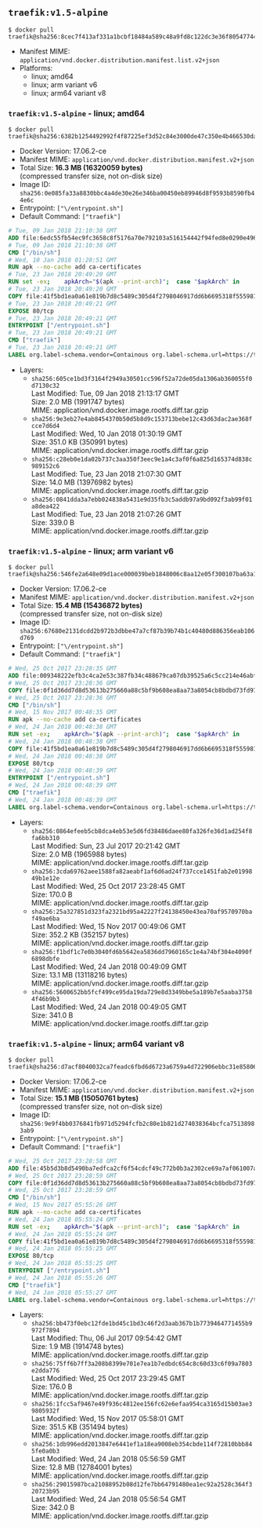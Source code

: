 ## `traefik:v1.5-alpine`

```console
$ docker pull traefik@sha256:8cec7f413af331a1bcbf18484a589c48a9fd8c122dc3e36f805477444d2e2c5a
```

-	Manifest MIME: `application/vnd.docker.distribution.manifest.list.v2+json`
-	Platforms:
	-	linux; amd64
	-	linux; arm variant v6
	-	linux; arm64 variant v8

### `traefik:v1.5-alpine` - linux; amd64

```console
$ docker pull traefik@sha256:6382b1254492992f4f87225ef3d52c84e3000de47c350e4b466530dac23e61b7
```

-	Docker Version: 17.06.2-ce
-	Manifest MIME: `application/vnd.docker.distribution.manifest.v2+json`
-	Total Size: **16.3 MB (16320059 bytes)**  
	(compressed transfer size, not on-disk size)
-	Image ID: `sha256:0e085fa33a8830bbc4a4de30e26e346ba00450eb89946d8f9593b8590fb44e6c`
-	Entrypoint: `["\/entrypoint.sh"]`
-	Default Command: `["traefik"]`

```dockerfile
# Tue, 09 Jan 2018 21:10:38 GMT
ADD file:6edc55fb54ec9fc3658c8f5176a70e792103a516154442f94fed8e0290e4960e in / 
# Tue, 09 Jan 2018 21:10:38 GMT
CMD ["/bin/sh"]
# Wed, 10 Jan 2018 01:28:51 GMT
RUN apk --no-cache add ca-certificates
# Tue, 23 Jan 2018 20:49:20 GMT
RUN set -ex; 	apkArch="$(apk --print-arch)"; 	case "$apkArch" in 		armhf) arch='arm' ;; 		aarch64) arch='arm64' ;; 		x86_64) arch='amd64' ;; 		*) echo >&2 "error: unsupported architecture: $apkArch"; exit 1 ;; 	esac; 	apk add --no-cache --virtual .fetch-deps libressl; 	wget -O /usr/local/bin/traefik "https://github.com/containous/traefik/releases/download/v1.5.0/traefik_linux-$arch"; 	apk del .fetch-deps; 	chmod +x /usr/local/bin/traefik
# Tue, 23 Jan 2018 20:49:20 GMT
COPY file:41f5bd1ea0a61e819b7d8c5489c305d4f2798046917dd6b6695318f555981727 in / 
# Tue, 23 Jan 2018 20:49:21 GMT
EXPOSE 80/tcp
# Tue, 23 Jan 2018 20:49:21 GMT
ENTRYPOINT ["/entrypoint.sh"]
# Tue, 23 Jan 2018 20:49:21 GMT
CMD ["traefik"]
# Tue, 23 Jan 2018 20:49:21 GMT
LABEL org.label-schema.vendor=Containous org.label-schema.url=https://traefik.io org.label-schema.name=Traefik org.label-schema.description=A modern reverse-proxy org.label-schema.version=v1.5.0 org.label-schema.docker.schema-version=1.0
```

-	Layers:
	-	`sha256:605ce1bd3f3164f2949a30501cc596f52a72de05da1306ab360055f0d7130c32`  
		Last Modified: Tue, 09 Jan 2018 21:13:17 GMT  
		Size: 2.0 MB (1991747 bytes)  
		MIME: application/vnd.docker.image.rootfs.diff.tar.gzip
	-	`sha256:9e3eb27e4ab8454370b50d5b8d9c153713bebe12c43d63dac2ae368fcce7d6d4`  
		Last Modified: Wed, 10 Jan 2018 01:30:19 GMT  
		Size: 351.0 KB (350991 bytes)  
		MIME: application/vnd.docker.image.rootfs.diff.tar.gzip
	-	`sha256:c28eb0e1da02b737c3aa350f3eec9e1a4c3af0f6a825d165374d838c989152c6`  
		Last Modified: Tue, 23 Jan 2018 21:07:30 GMT  
		Size: 14.0 MB (13976982 bytes)  
		MIME: application/vnd.docker.image.rootfs.diff.tar.gzip
	-	`sha256:0841dda3a7ebb024838a5431e9d35fb3c5addb97a9bd092f3ab99f01a8dea422`  
		Last Modified: Tue, 23 Jan 2018 21:07:26 GMT  
		Size: 339.0 B  
		MIME: application/vnd.docker.image.rootfs.diff.tar.gzip

### `traefik:v1.5-alpine` - linux; arm variant v6

```console
$ docker pull traefik@sha256:546fe2a648e09d1ace000039beb1848006c8aa12e05f300107ba63a13bb063e7
```

-	Docker Version: 17.06.2-ce
-	Manifest MIME: `application/vnd.docker.distribution.manifest.v2+json`
-	Total Size: **15.4 MB (15436872 bytes)**  
	(compressed transfer size, not on-disk size)
-	Image ID: `sha256:67680e2131dcdd2b972b3dbbe47a7cf87b39b74b1c40480d886356eab106d769`
-	Entrypoint: `["\/entrypoint.sh"]`
-	Default Command: `["traefik"]`

```dockerfile
# Wed, 25 Oct 2017 23:28:35 GMT
ADD file:009348222efb3c4ca2e53c387fb34c488679ca07db39525a6c5cc214e46abffd in / 
# Wed, 25 Oct 2017 23:28:36 GMT
COPY file:0f1d36dd7d8d53613b275660a88c5bf9b608ea8aa73a8054cb8bdbd73fd971ac in /etc/localtime 
# Wed, 25 Oct 2017 23:28:36 GMT
CMD ["/bin/sh"]
# Wed, 15 Nov 2017 00:48:35 GMT
RUN apk --no-cache add ca-certificates
# Wed, 24 Jan 2018 00:48:38 GMT
RUN set -ex; 	apkArch="$(apk --print-arch)"; 	case "$apkArch" in 		armhf) arch='arm' ;; 		aarch64) arch='arm64' ;; 		x86_64) arch='amd64' ;; 		*) echo >&2 "error: unsupported architecture: $apkArch"; exit 1 ;; 	esac; 	apk add --no-cache --virtual .fetch-deps libressl; 	wget -O /usr/local/bin/traefik "https://github.com/containous/traefik/releases/download/v1.5.0/traefik_linux-$arch"; 	apk del .fetch-deps; 	chmod +x /usr/local/bin/traefik
# Wed, 24 Jan 2018 00:48:38 GMT
COPY file:41f5bd1ea0a61e819b7d8c5489c305d4f2798046917dd6b6695318f555981727 in / 
# Wed, 24 Jan 2018 00:48:38 GMT
EXPOSE 80/tcp
# Wed, 24 Jan 2018 00:48:39 GMT
ENTRYPOINT ["/entrypoint.sh"]
# Wed, 24 Jan 2018 00:48:39 GMT
CMD ["traefik"]
# Wed, 24 Jan 2018 00:48:39 GMT
LABEL org.label-schema.vendor=Containous org.label-schema.url=https://traefik.io org.label-schema.name=Traefik org.label-schema.description=A modern reverse-proxy org.label-schema.version=v1.5.0 org.label-schema.docker.schema-version=1.0
```

-	Layers:
	-	`sha256:0864efeeb5cb8dca4eb53e5d6fd38486daee80fa326fe36d1ad254f8fa6bb310`  
		Last Modified: Sun, 23 Jul 2017 20:21:42 GMT  
		Size: 2.0 MB (1965988 bytes)  
		MIME: application/vnd.docker.image.rootfs.diff.tar.gzip
	-	`sha256:3cda69762aee1588fa82aeabf1af6d6ad24f737cce1451fab2e0199849b1e12e`  
		Last Modified: Wed, 25 Oct 2017 23:28:45 GMT  
		Size: 170.0 B  
		MIME: application/vnd.docker.image.rootfs.diff.tar.gzip
	-	`sha256:25a327851d323fa2321bd95a42227f24138450e43ea70af9570970baf49ae6ba`  
		Last Modified: Wed, 15 Nov 2017 00:49:06 GMT  
		Size: 352.2 KB (352157 bytes)  
		MIME: application/vnd.docker.image.rootfs.diff.tar.gzip
	-	`sha256:f1bdf1c7e0b3040fd6b5642ea5836dd7960165c1e4a74bf304e4090f6898dbfe`  
		Last Modified: Wed, 24 Jan 2018 00:49:09 GMT  
		Size: 13.1 MB (13118216 bytes)  
		MIME: application/vnd.docker.image.rootfs.diff.tar.gzip
	-	`sha256:5600652bb5fcf499ce95da19da729e8d3349bbe5a189b7e5aaba37584f46b9b3`  
		Last Modified: Wed, 24 Jan 2018 00:49:05 GMT  
		Size: 341.0 B  
		MIME: application/vnd.docker.image.rootfs.diff.tar.gzip

### `traefik:v1.5-alpine` - linux; arm64 variant v8

```console
$ docker pull traefik@sha256:d7acf8040032ca7feadc6fbd6d6723a6759a4d722906ebbc31e85806586376ad
```

-	Docker Version: 17.06.2-ce
-	Manifest MIME: `application/vnd.docker.distribution.manifest.v2+json`
-	Total Size: **15.1 MB (15050761 bytes)**  
	(compressed transfer size, not on-disk size)
-	Image ID: `sha256:9e9f4bb0376841fb971d5294fcfb2c80e1b821d274038364bcfca75138983ab9`
-	Entrypoint: `["\/entrypoint.sh"]`
-	Default Command: `["traefik"]`

```dockerfile
# Wed, 25 Oct 2017 23:28:58 GMT
ADD file:45b5d3b8d5490ba7edfca2cf6f54cdcf49c772b0b3a2302ce69a7af061007aa4 in / 
# Wed, 25 Oct 2017 23:28:59 GMT
COPY file:0f1d36dd7d8d53613b275660a88c5bf9b608ea8aa73a8054cb8bdbd73fd971ac in /etc/localtime 
# Wed, 25 Oct 2017 23:28:59 GMT
CMD ["/bin/sh"]
# Wed, 15 Nov 2017 05:55:26 GMT
RUN apk --no-cache add ca-certificates
# Wed, 24 Jan 2018 05:55:24 GMT
RUN set -ex; 	apkArch="$(apk --print-arch)"; 	case "$apkArch" in 		armhf) arch='arm' ;; 		aarch64) arch='arm64' ;; 		x86_64) arch='amd64' ;; 		*) echo >&2 "error: unsupported architecture: $apkArch"; exit 1 ;; 	esac; 	apk add --no-cache --virtual .fetch-deps libressl; 	wget -O /usr/local/bin/traefik "https://github.com/containous/traefik/releases/download/v1.5.0/traefik_linux-$arch"; 	apk del .fetch-deps; 	chmod +x /usr/local/bin/traefik
# Wed, 24 Jan 2018 05:55:24 GMT
COPY file:41f5bd1ea0a61e819b7d8c5489c305d4f2798046917dd6b6695318f555981727 in / 
# Wed, 24 Jan 2018 05:55:25 GMT
EXPOSE 80/tcp
# Wed, 24 Jan 2018 05:55:25 GMT
ENTRYPOINT ["/entrypoint.sh"]
# Wed, 24 Jan 2018 05:55:26 GMT
CMD ["traefik"]
# Wed, 24 Jan 2018 05:55:27 GMT
LABEL org.label-schema.vendor=Containous org.label-schema.url=https://traefik.io org.label-schema.name=Traefik org.label-schema.description=A modern reverse-proxy org.label-schema.version=v1.5.0 org.label-schema.docker.schema-version=1.0
```

-	Layers:
	-	`sha256:bb473f0ebc12fde1bd45c1bd3c46f2d3aab367b1b7739464771455b9972f7894`  
		Last Modified: Thu, 06 Jul 2017 09:54:42 GMT  
		Size: 1.9 MB (1914748 bytes)  
		MIME: application/vnd.docker.image.rootfs.diff.tar.gzip
	-	`sha256:75ff6b7ff3a208b8399e701e7ea1b7edbdc654c8c60d33c6f09a7803e2dda776`  
		Last Modified: Wed, 25 Oct 2017 23:29:45 GMT  
		Size: 176.0 B  
		MIME: application/vnd.docker.image.rootfs.diff.tar.gzip
	-	`sha256:1fcc5af9467e49f936c4812ee156fc62e6efaa954ca3165d15b03ae39805932f`  
		Last Modified: Wed, 15 Nov 2017 05:58:01 GMT  
		Size: 351.5 KB (351494 bytes)  
		MIME: application/vnd.docker.image.rootfs.diff.tar.gzip
	-	`sha256:1db996edd2013847e6441ef1a18ea9008eb354cbde114f72810bbb845fe0a0b3`  
		Last Modified: Wed, 24 Jan 2018 05:56:59 GMT  
		Size: 12.8 MB (12784001 bytes)  
		MIME: application/vnd.docker.image.rootfs.diff.tar.gzip
	-	`sha256:29015987bca21088952b08d12fe7bb64791480ea1ec92a2528c364f320723b95`  
		Last Modified: Wed, 24 Jan 2018 05:56:54 GMT  
		Size: 342.0 B  
		MIME: application/vnd.docker.image.rootfs.diff.tar.gzip
